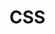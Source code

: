 # CSS

<!-- FlexBox -->
<!-- display: flex; 
justify-content: flex-start; items align to the left side of the container
justify-content: flex-end; items align to the right side of the container
justify-content: center; items align at the center of the container
justify-content: space-between; items display with equal spacing between them
justify-content: space-around; items display with equal spacing around them-

align-items: flex;
align-items: flex-start; items align to the top of the container
align-items: flex-end; items align to the bottom of the container
align-items: center; items align at the vertical center of the container
align-items baseline: items display at the baseline of the container
align-items: stretch: items are stretched to fit the container

display: flex;
flex-direction: row; items are placed the same as the text direction
flex-direction: row-reverse; items are placed opposite to the text direction
flex-direction: column; items are placed top to bottom
flex-direction: column-reverse; items are placed bottom to top->
